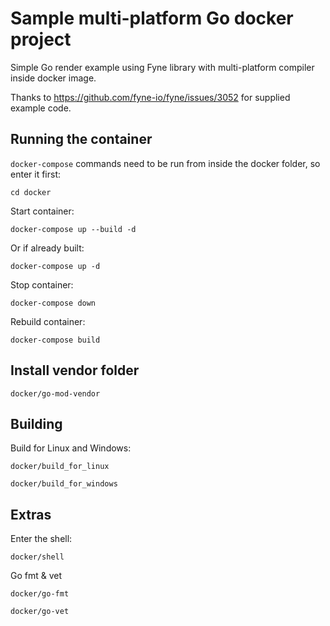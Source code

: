 
# Sample multi-platform Go docker project

Simple Go render example using Fyne library with multi-platform compiler inside docker image.

Thanks to https://github.com/fyne-io/fyne/issues/3052 for supplied example code.

## Running the container

`docker-compose` commands need to be run from inside the docker folder, so enter it first: 

```
cd docker
```

Start container:

```
docker-compose up --build -d
```

Or if already built:

```
docker-compose up -d
```

Stop container:

```
docker-compose down
```


Rebuild container:

```
docker-compose build
```

## Install vendor folder

```
docker/go-mod-vendor
```

## Building

Build for Linux and Windows:

```
docker/build_for_linux
```

```
docker/build_for_windows
```

## Extras

Enter the shell:

```
docker/shell
```

Go fmt & vet

```
docker/go-fmt
```

```
docker/go-vet
```
